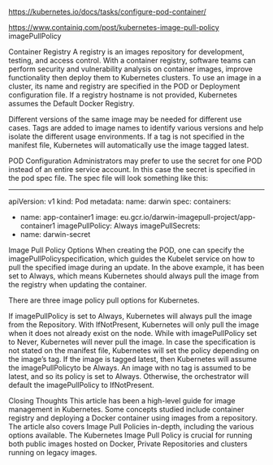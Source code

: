 https://kubernetes.io/docs/tasks/configure-pod-container/

https://www.containiq.com/post/kubernetes-image-pull-policy
imagePullPolicy

Container Registry
A registry is an images repository for development, testing, and access control.  With a container registry, software teams can perform security and vulnerability analysis on container images, improve functionality then deploy them to Kubernetes clusters. To use an image in a cluster, its name and registry are specified in the POD or Deployment configuration file. If a registry hostname is not provided, Kubernetes assumes the Default Docker Registry. 

Different versions of the same image may be needed for different use cases. Tags are added to image names to identify various versions and help isolate the different usage environments. If a tag is not specified in the manifest file, Kubernetes will automatically use the image tagged latest. 

POD Configuration
Administrators may prefer to use the secret for one POD instead of an entire service account. In this case the secret is specified in the pod spec file. The spec file will look something like this:


---
apiVersion: v1
kind: Pod
metadata:
 name: darwin
spec:
 containers:
 - name: app-container1
  image: eu.gcr.io/darwin-imagepull-project/app-container1
  imagePullPolicy: Always
 imagePullSecrets:
 - name: darwin-secret

 Image Pull Policy Options
When creating the POD, one can specify the imagePullPolicyspecification, which guides the Kubelet service on how to pull the specified image during an update. In the above example, it has been set to Always, which means Kubernetes should always pull the image from the registry when updating the container. 

There are three image policy pull options for Kubernetes. 

If imagePullPolicy is set to Always, Kubernetes will always pull the image from the Repository. 
With IfNotPresent, Kubernetes will only pull the image when it does not already exist on the node. 
While with imagePullPolicy set to Never, Kubernetes will never pull the image. 
In case the specification is not stated on the manifest file, Kubernetes will set the policy depending on the image’s tag. If the image is tagged latest, then Kubernetes will assume the imagePullPolicyto be Always. An image with no tag is assumed to be latest, and so its policy is set to Always. Otherwise, the orchestrator will default the imagePullPolicy to IfNotPresent. 

Closing Thoughts
This article has been a high-level guide for image management in Kubernetes. Some concepts studied include container registry and deploying a Docker container using images from a repository. The article also covers Image Pull Policies in-depth, including the various options available. The Kubernetes Image Pull Policy is crucial for running both public images hosted on Docker, Private Repositories and clusters running on legacy images. 
